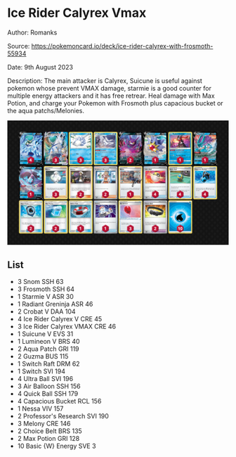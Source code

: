 # Ice Rider Calyrex Vmax

Author: Romanks

Source: <https://pokemoncard.io/deck/ice-rider-calyrex-with-frosmoth-55934>

Date: 9th August 2023

Description: The main attacker is Calyrex, Suicune is useful against pokemon whose prevent VMAX damage, starmie is a good counter for multiple energy attackers and it has free retrear. Heal damage with Max Potion, and charge your Pokemon with Frosmoth plus  capacious bucket or the aqua patchs/Melonies.

![decklist](../../images/PAL/Ice%20Rider%20Calyrex%20Vmax/1-%20Ice%20Rider%20Calyrex%20Vmax.png)

## List

* 3 Snom SSH 63
* 3 Frosmoth SSH 64
* 1 Starmie V ASR 30
* 1 Radiant Greninja ASR 46
* 2 Crobat V DAA 104
* 4 Ice Rider Calyrex V CRE 45
* 3 Ice Rider Calyrex VMAX CRE 46
* 1 Suicune V EVS 31
* 1 Lumineon V BRS 40
* 2 Aqua Patch GRI 119
* 2 Guzma BUS 115
* 1 Switch Raft DRM 62
* 1 Switch SVI 194
* 4 Ultra Ball SVI 196
* 3 Air Balloon SSH 156
* 4 Quick Ball SSH 179
* 4 Capacious Bucket RCL 156
* 1 Nessa VIV 157
* 2 Professor's Research SVI 190
* 3 Melony CRE 146
* 2 Choice Belt BRS 135
* 2 Max Potion GRI 128
* 10 Basic {W} Energy SVE 3
